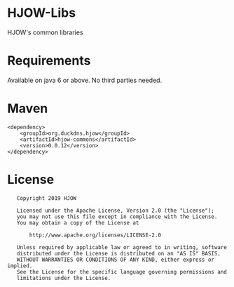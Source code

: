 # HJOW-Libs
HJOW's common libraries

# Requirements
Available on java 6 or above.
No third parties needed.

# Maven
```
<dependency>
    <groupId>org.duckdns.hjow</groupId>
    <artifactId>hjow-commons</artifactId>
    <version>0.0.12</version>
</dependency>
```

# License
```
   Copyright 2019 HJOW

   Licensed under the Apache License, Version 2.0 (the "License");
   you may not use this file except in compliance with the License.
   You may obtain a copy of the License at

       http://www.apache.org/licenses/LICENSE-2.0

   Unless required by applicable law or agreed to in writing, software
   distributed under the License is distributed on an "AS IS" BASIS,
   WITHOUT WARRANTIES OR CONDITIONS OF ANY KIND, either express or implied.
   See the License for the specific language governing permissions and
   limitations under the License.
```
